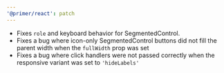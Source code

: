 ```yaml
---
'@primer/react': patch
---
```


- Fixes `role` and keyboard behavior for SegmentedControl.
- Fixes a bug where icon-only SegmentedControl buttons did not fill the parent width when the `fullWidth` prop was set
- Fixes a bug where click handlers were not passed correctly when the responsive variant was set to `'hideLabels'`
